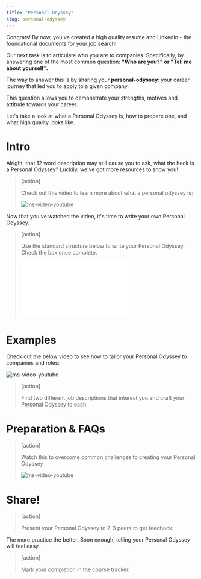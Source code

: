 ```yaml
---
title: "Personal Odyssey"
slug: personal-odyssey
---
```


Congrats! By now, you've created a high quality resume and LinkedIn - the foundational documents for your job search!

Our next task is to articulate who you are to companies. Specifically, by answering one of the most common question: **"Who are you?" or "Tell me about yourself".**

The way to answer this is by sharing your **personal-odyssey**: your career journey that led you to apply to a given company.

This question allows you to demonstrate your strengths, motives and attitude towards your career.

Let's take a look at what a Personal Odyssey is, how to prepare one, and what high quality looks like.

# Intro

Alright, that 12 word description may still cause you to ask, what the heck is a Personal Odyssey? Luckily, we've got more resources to show you!

> [action]
>
> Check out this video to learn more about what a personal odyssey is:
>
> ![ms-video-youtube](https://youtu.be/lUJBZgEYSNs)

Now that you've watched the video, it's time to write your own Personal Odyssey.

> [action]
>
> Use the standard structure below to write your Personal Odyssey. Check the box once complete.
>
> ![personal-odyssey-examples](assets/personal-odyssey-examples.pdf)

# Examples

Check out the below video to see how to tailor your Personal Odyssey to companies and roles:

![ms-video-youtube](https://youtu.be/SxEED7iwjx8)

> [action]
>
> Find two different job descriptions that interest you and craft your Personal Odyssey to each.

# Preparation & FAQs

> [action]
>
> Watch this to overcome common challenges to creating your Personal Odyssey
>
> ![ms-video-youtube](https://youtu.be/MmQuid0prdw)


# Share!

> [action]
>
> Present your Personal Odyssey to 2-3 peers to get feedback.

The more practice the better. Soon enough, telling your Personal Odyssey will feel easy.

> [action]
>
> Mark your completion in the course tracker.
